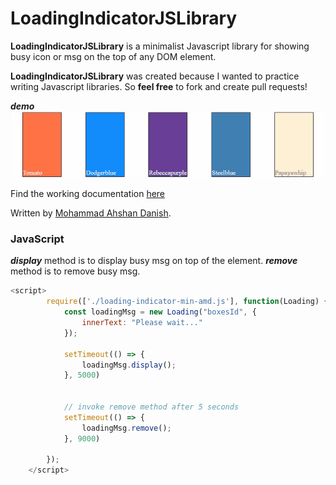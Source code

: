 # LoadingIndicatorJSLibrary

**LoadingIndicatorJSLibrary** is a minimalist Javascript library for showing busy icon or msg on the top of any DOM element.


**LoadingIndicatorJSLibrary** was created because I wanted to practice writing Javascript libraries. So **feel free** to fork and create pull requests!

_**demo**_
![LoadingIndicatorJSLibrary](demo.gif)

Find the working documentation <a href="" target="_blank">here</a>

Written by [Mohammad Ahshan Danish](https://github.com/mailtodanish).


### JavaScript

_**display**_  method is to display busy msg on top of the element.
_**remove**_ method is to remove busy msg.
```js
<script>
        require(['./loading-indicator-min-amd.js'], function(Loading) {
            const loadingMsg = new Loading("boxesId", {
                innerText: "Please wait..."
            });

            setTimeout(() => {
                loadingMsg.display();
            }, 5000)


            // invoke remove method after 5 seconds
            setTimeout(() => {
                loadingMsg.remove();
            }, 9000)

        });
    </script>
```